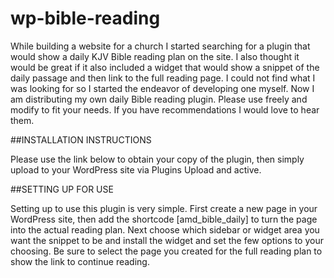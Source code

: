 # wp-bible-reading

While building a website for a church I started searching for a plugin that would show a daily KJV Bible reading plan on the site. I also thought it would be great if it also included a widget that would show a snippet of the daily passage and then link to the full reading page. I could not find what I was looking for so I started the endeavor of developing one myself. Now I am distributing my own daily Bible reading plugin. Please use freely and modify to fit your needs. If you have recommendations I would love to hear them.

##INSTALLATION INSTRUCTIONS

Please use the link below to obtain your copy of the plugin, then simply upload to your WordPress site via Plugins Upload and active.

##SETTING UP FOR USE

Setting up to use this plugin is very simple. First create a new page in your WordPress site, then add the shortcode [amd_bible_daily] to turn the page into the actual reading plan. Next choose which sidebar or widget area you want the snippet to be and install the widget and set the few options to your choosing. Be sure to select the page you created for the full reading plan to show the link to continue reading.

